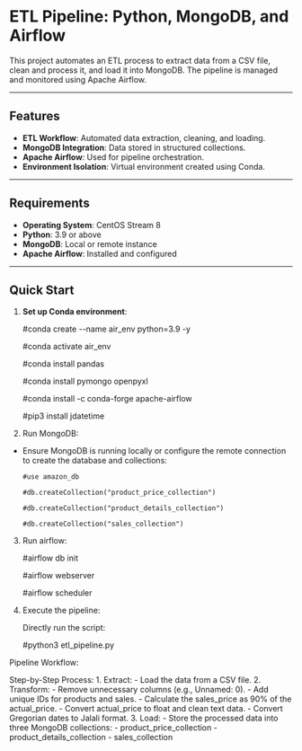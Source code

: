 # ETL Pipeline: Python, MongoDB, and Airflow

This project automates an ETL process to extract data from a CSV file, clean and process it, and load it into MongoDB. The pipeline is managed and monitored using Apache Airflow.

---

## Features

- **ETL Workflow**: Automated data extraction, cleaning, and loading.
- **MongoDB Integration**: Data stored in structured collections.
- **Apache Airflow**: Used for pipeline orchestration.
- **Environment Isolation**: Virtual environment created using Conda.

---

## Requirements

- **Operating System**: CentOS Stream 8
- **Python**: 3.9 or above
- **MongoDB**: Local or remote instance
- **Apache Airflow**: Installed and configured

---

## Quick Start

1. **Set up Conda environment**:

   
      #conda create --name air_env python=3.9 -y
      
      #conda activate air_env
      
      #conda install pandas
      
      #conda install pymongo openpyxl
      
      #conda install -c conda-forge apache-airflow
      
      #pip3 install jdatetime



2. Run MongoDB:
   
- Ensure MongoDB is running locally or configure the remote connection to create the database and collections:
      
      #use amazon_db
      
      #db.createCollection("product_price_collection")
      
      #db.createCollection("product_details_collection")
      
      #db.createCollection("sales_collection")


3. Run airflow:
   
      #airflow db init
      
      #airflow webserver
      
      #airflow scheduler


4. Execute the pipeline:
   
      Directly run the script:
      
      #python3 etl_pipeline.py



Pipeline Workflow:

   Step-by-Step Process:
      1. Extract: 
         - Load the data from a CSV file.
      2. Transform:
         - Remove unnecessary columns (e.g., Unnamed: 0).
         - Add unique IDs for products and sales.
         - Calculate the sales_price as 90% of the actual_price.
         - Convert actual_price to float and clean text data.
         - Convert Gregorian dates to Jalali format.
      3. Load: 
         - Store the processed data into three MongoDB collections:
            - product_price_collection
            - product_details_collection
            - sales_collection

